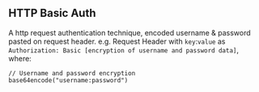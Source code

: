 ## HTTP Basic Auth
A http request authentication technique, encoded username & password pasted on request header.
e.g. Request Header with `key`:`value` as 
<br>`Authorization: Basic [encryption of username and password data]`, where:
```
// Username and password encryption
base64encode("username:password")
```